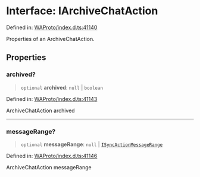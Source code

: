 # Interface: IArchiveChatAction

Defined in: [WAProto/index.d.ts:41140](https://github.com/Fokusdotid/Baileys/blob/3533fb5d5a1e97f0cc8384505a121b389a346518/WAProto/index.d.ts#L41140)

Properties of an ArchiveChatAction.

## Properties

### archived?

> `optional` **archived**: `null` \| `boolean`

Defined in: [WAProto/index.d.ts:41143](https://github.com/Fokusdotid/Baileys/blob/3533fb5d5a1e97f0cc8384505a121b389a346518/WAProto/index.d.ts#L41143)

ArchiveChatAction archived

***

### messageRange?

> `optional` **messageRange**: `null` \| [`ISyncActionMessageRange`](ISyncActionMessageRange.md)

Defined in: [WAProto/index.d.ts:41146](https://github.com/Fokusdotid/Baileys/blob/3533fb5d5a1e97f0cc8384505a121b389a346518/WAProto/index.d.ts#L41146)

ArchiveChatAction messageRange
